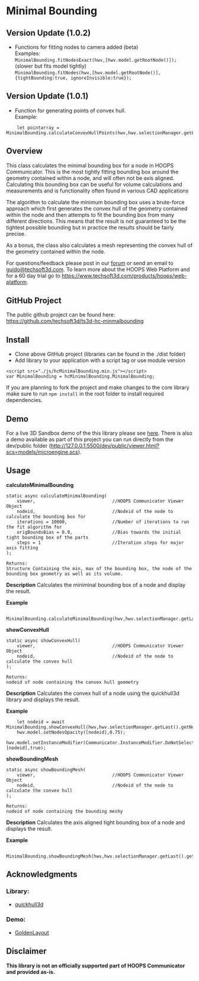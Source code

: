 # Minimal Bounding

## Version Update (1.0.2) 
* Functions for fitting nodes to camera added (beta)  
Examples:  
`MinimalBounding.fitNodesExact(hwv,[hwv.model.getRootNode()]);` (slower but fits model tightly)   
`MinimalBounding.fitNodes(hwv,[hwv.model.getRootNode()],{tightBounding:true, ignoreInvisible:true});`


## Version Update (1.0.1) 
* Function for generating points of convex hull.  
Example: 
```
    let pointarray = MinimalBounding.calculateConvexHullPoints(hwv,hwv.selectionManager.getLast().getNodeId());
```

## Overview
This class calculates the minimal bounding box for a node in HOOPS Communicator. This is the most tightly fitting bounding box around the geometry contained within a node, and will often not be axis aligned. Calculating this bounding box can be useful for volume calculations and measurements and is functionality often found in various CAD applications

The algorithm to calculate the minimum bounding box uses a brute-force approach which first generates the convex hull of the geometry contained within the node and then attempts to fit the bounding box from many different directions. This means that the result is not guaranteed to be the tightest possible bounding but in practice the results should be fairly precise.

As a bonus, the class also calculates a mesh representing the convex hull of the geometry contained within the node. 

For questions/feedback please post in our [forum](https://forum.techsoft3d.com/) or send an email to guido@techsoft3d.com. To learn more about the HOOPS Web Platform and for a 60 day trial go to https://www.techsoft3d.com/products/hoops/web-platform.


## GitHub Project

The public github project can be found here:  
https://github.com/techsoft3d/ts3d-hc-minmalbounding


## Install

* Clone above GitHub project (libraries can be found in the ./dist folder)
* Add library to your application with a script tag or use module version
```
<script src="./js/hcMinimalBounding.min.js"></script>
var MinimalBounding = hcMinimalBounding.MinimalBounding;
```
If you are planning to fork the project and make changes to the core library make sure to run `npm install` in the root folder to install required dependencies.



## Demo

For a live 3D Sandbox demo of the this library please see [here](https://3dsandbox.techsoft3d.com/?snippet=3GAnpHSmkLRLI8pwWNQBL0). There is also a demo available as part of this project you can run directly from the dev/public folder (http://127.0.0.1:5500/dev/public/viewer.html?scs=models/microengine.scs). 



## Usage
**calculateMinimalBounding**
```
static async calculateMinimalBounding(
    viewer,                             //HOOPS Communicator Viewer Object
    nodeid,                             //Nodeid of the node to calculate the bounding box for
    iterations = 10000,                 //Number of iterations to run the fit algorithm for
    origBoundsBias = 0.9,               //Bias towards the initial tight bounding box of the parts
    steps = 1                           //Iteration steps for major axis fitting
);                         

Returns:
Structure Containing the min, max of the bounding box, the node of the bounding box geometry as well as its volume.
```

**Description**
Calculates the miniminal bounding box of a node and display the result.    


**Example**
```
    MinimalBounding.calculateMinimalBounding(hwv,hwv.selectionManager.getLast().getNodeId());
```

**showConvexHull**
```
static async showConvexHull(
    viewer,                             //HOOPS Communicator Viewer Object
    nodeid,                             //Nodeid of the node to calculate the convex hull
);                         

Returns:
nodeid of node containing the convex hull geometry
```

**Description**
Calculates the convex hull of a node using the quickhull3d library and displays the result.   


**Example**
```
    let nodeid = await MinimalBounding.showConvexHull(hwv,hwv.selectionManager.getLast().getNodeId());
    hwv.model.setNodesOpacity([nodeid],0.75);
    hwv.model.setInstanceModifier(Communicator.InstanceModifier.DoNotSelect,[nodeid],true);
```


**showBoundingMesh**
```
static async showBoundingMesh(
    viewer,                             //HOOPS Communicator Viewer Object
    nodeid,                             //Nodeid of the node to calculate the convex hull
);                         

Returns:
nodeid of node containing the bounding meshy
```

**Description**
Calculates the axis aligned tight bounding box of a node and displays the result.  

**Example**
```
    MinimalBounding.showBoundingMesh(hwv,hwv.selectionManager.getLast().getNodeId());
```




## Acknowledgments
### Library:
* [quickhull3d](https://www.npmjs.com/package/quickhull3d)


### Demo:
* [GoldenLayout](https://golden-layout.com/)




## Disclaimer
**This library is not an officially supported part of HOOPS Communicator and provided as-is.**


